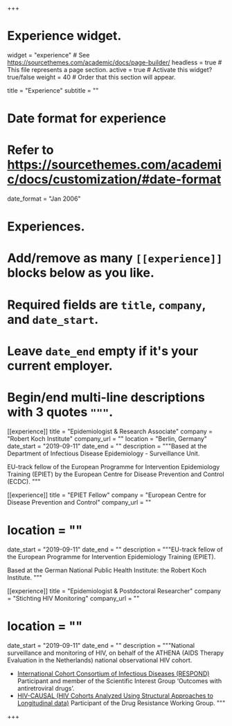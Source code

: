 +++
# Experience widget.
widget = "experience"  # See https://sourcethemes.com/academic/docs/page-builder/
headless = true  # This file represents a page section.
active = true  # Activate this widget? true/false
weight = 40  # Order that this section will appear.

title = "Experience"
subtitle = ""

# Date format for experience
#   Refer to https://sourcethemes.com/academic/docs/customization/#date-format
date_format = "Jan 2006"

# Experiences.
#   Add/remove as many `[[experience]]` blocks below as you like.
#   Required fields are `title`, `company`, and `date_start`.
#   Leave `date_end` empty if it's your current employer.
#   Begin/end multi-line descriptions with 3 quotes `"""`.
[[experience]]
  title = "Epidemiologist & Research Associate"
  company = "Robert Koch Institute"
  company_url = ""
  location = "Berlin, Germany"
  date_start = "2019-09-11"
  date_end = ""
  description = """Based at the Department of Infectious Disease Epidemiology - Surveillance Unit. 

EU-track fellow of the European Programme for Intervention Epidemiology Training (EPIET) by the European Centre for Disease Prevention and Control (ECDC).
"""

[[experience]]
  title = "EPIET Fellow"
  company = "European Centre for Disease Prevention and Control"
  company_url = ""
#  location = ""
  date_start = "2019-09-11"
  date_end = ""
  description = """EU-track fellow of the European Programme for Intervention Epidemiology Training (EPIET). 

Based at the German National Public Health Institute: the Robert Koch Institute.
"""

[[experience]]
  title = "Epidemiologist & Postdoctoral Researcher"
  company = "Stichting HIV Monitoring"
  company_url = ""
#  location = ""
  date_start = "2019-09-11"
  date_end = ""
  description = """National surveillance and monitoring of HIV, on behalf of the ATHENA (AIDS Therapy Evaluation in the Netherlands) national observational HIV cohort.

- [International Cohort Consortium of Infectious Diseases (RESPOND)](https://chip.dk/Studies/RESPOND/About) 
Participant and member of the Scientific Interest Group ‘Outcomes with antiretroviral 
drugs’.
- [HIV-CAUSAL (HIV Cohorts Analyzed Using Structural Approaches to Longitudinal data)](https://www.hsph.harvard.edu/miguel-hernan/hiv-causal-collaboration/) 
Participant of the Drug Resistance Working Group.
"""

+++
